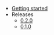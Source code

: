 - [Getting started](index.md)
- Releases
  - [0.2.0](releases/0.2.0.md)
  - [0.1.0](releases/0.1.0.md)
